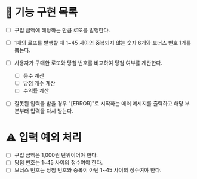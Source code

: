 # 🚀 기능 구현 목록

- [ ] 구입 금액에 해당하는 만큼 로또를 발행한다.
- [ ] 1개의 로또를 발행할 때 1~45 사이의 중복되지 않는 숫자 6개와 보너스 번호 1개를 뽑는다.
- [ ] 사용자가 구매한 로또와 당첨 번호를 비교하여 당첨 여부를 계산한다.

  - [ ] 등수 계산
  - [ ] 당첨 개수 계산
  - [ ] 수익률 계산

- [ ] 잘못된 입력을 받을 경우 "[ERROR]"로 시작하는 에러 메시지를 출력하고 해당 부분부터 입력을 다시 받는다.

# ⚠ 입력 예외 처리

- [ ] 구입 금액은 1,000원 단위이어야 한다.
- [ ] 당첨 번호는 1~45 사이의 정수여야 한다.
- [ ] 보너스 번호는 당첨 번호와 중복이 아닌 1~45 사이의 정수여야 한다.
